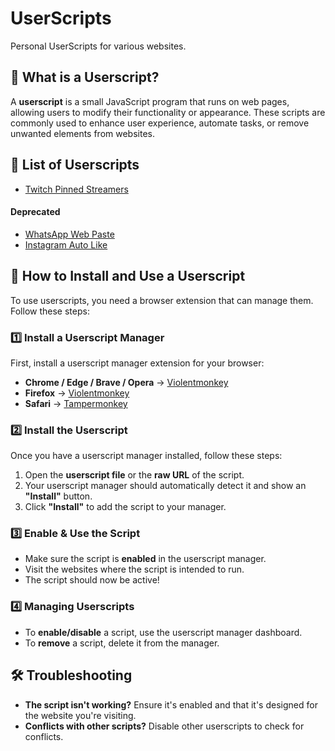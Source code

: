 # UserScripts
Personal UserScripts for various websites.

## 📌 What is a Userscript?

A **userscript** is a small JavaScript program that runs on web pages, allowing users to modify their functionality or appearance. These scripts are commonly used to enhance user experience, automate tasks, or remove unwanted elements from websites.

## 📜 List of Userscripts

- [Twitch Pinned Streamers](./Twitch%20Pinned%20Streamers/)

#### Deprecated

- [WhatsApp Web Paste](./WhatsApp%20Web%20Paste)
- [Instagram Auto Like](./Instagram%20Auto%20Like)

## 🚀 How to Install and Use a Userscript

To use userscripts, you need a browser extension that can manage them. Follow these steps:

### 1️⃣ Install a Userscript Manager

First, install a userscript manager extension for your browser:

- **Chrome / Edge / Brave / Opera** → [Violentmonkey](https://chromewebstore.google.com/detail/violentmonkey/jinjaccalgkegednnccohejagnlnfdag)
- **Firefox** → [Violentmonkey](https://addons.mozilla.org/en-US/firefox/addon/violentmonkey/)
- **Safari** → [Tampermonkey](https://apps.apple.com/us/app/tampermonkey/id6738342400)

### 2️⃣ Install the Userscript

Once you have a userscript manager installed, follow these steps:

1. Open the **userscript file** or the **raw URL** of the script.
2. Your userscript manager should automatically detect it and show an **"Install"** button.
3. Click **"Install"** to add the script to your manager.

### 3️⃣ Enable & Use the Script

- Make sure the script is **enabled** in the userscript manager.
- Visit the websites where the script is intended to run.
- The script should now be active!

### 4️⃣ Managing Userscripts

- To **enable/disable** a script, use the userscript manager dashboard.
- To **remove** a script, delete it from the manager.

## 🛠 Troubleshooting

- **The script isn't working?** Ensure it's enabled and that it's designed for the website you're visiting.
- **Conflicts with other scripts?** Disable other userscripts to check for conflicts.
